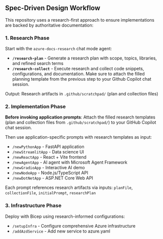 

## Spec-Driven Design Workflow

This repository uses a research-first approach to ensure implementations are backed by authoritative documentation:

### 1. Research Phase
Start with the `azure-docs-research` chat mode agent:
- **`/research-plan`** - Generate a research plan with scope, topics, libraries, and refined search terms
- **`/research-collect`** - Execute research and collect code snippets, configurations, and documentation. Make sure to attach the filled planning template from the previous step to your Github Copilot chat session.

Output: Research artifacts in `.github/scratchpad/` (plan and collection files)

### 2. Implementation Phase
**Before invoking application prompts**: Attach the filled research templates (plan and collection files from `.github/scratchpad/`) to your GitHub Copilot chat session.

Then use application-specific prompts with research templates as input:
- `/newPythonApp` - FastAPI application
- `/newStreamlitApp` - Data science UI
- `/newReactApp` - React + Vite frontend
- `/newAgentApp` - AI agent with Microsoft Agent Framework
- `/newGradioApp` - Interactive AI demo
- `/newNodeApp` - Node.js/TypeScript API
- `/newDotNetApp` - ASP.NET Core Web API

Each prompt references research artifacts via inputs: `planFile`, `collectionFile`, `initialPrompt`, `researchPlan`

### 3. Infrastructure Phase
Deploy with Bicep using research-informed configurations:
- `/setupInfra` - Configure comprehensive Azure infrastructure
- `/addAzdService` - Add new service to azure.yaml

